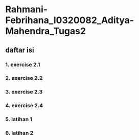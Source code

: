 # Rahmani-Febrihana_I0320082_Aditya-Mahendra_Tugas2

## daftar isi

### 1. exercise 2.1
### 2. exercise 2.2
### 3. exercise 2.3
### 4. exercise 2.4 
### 5. latihan 1 
### 6. latihan 2 
